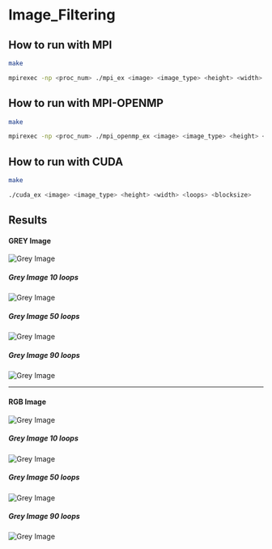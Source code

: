 # Image_Filtering


## How to run with MPI



```bash
make

mpirexec -np <proc_num> ./mpi_ex <image> <image_type> <height> <width> <loops>
```

## How to run with MPI-OPENMP



```bash
make

mpirexec -np <proc_num> ./mpi_openmp_ex <image> <image_type> <height> <width> <loops>
```

## How to run with CUDA



```bash
make

./cuda_ex <image> <image_type> <height> <width> <loops> <blocksize>
```

## Results

#### GREY Image
![Grey Image](results/grey.png)

##### Grey Image 10 loops
![Grey Image](results/grey10.png)

##### Grey Image 50 loops
![Grey Image](results/grey50.png)

##### Grey Image 90 loops
![Grey Image](results/grey90.png)

---


#### RGB Image
![Grey Image](results/rgb.png)

##### Grey Image 10 loops
![Grey Image](results/rgb10.png)

##### Grey Image 50 loops
![Grey Image](results/rgb50.png)

##### Grey Image 90 loops
![Grey Image](results/rgb90.png)
